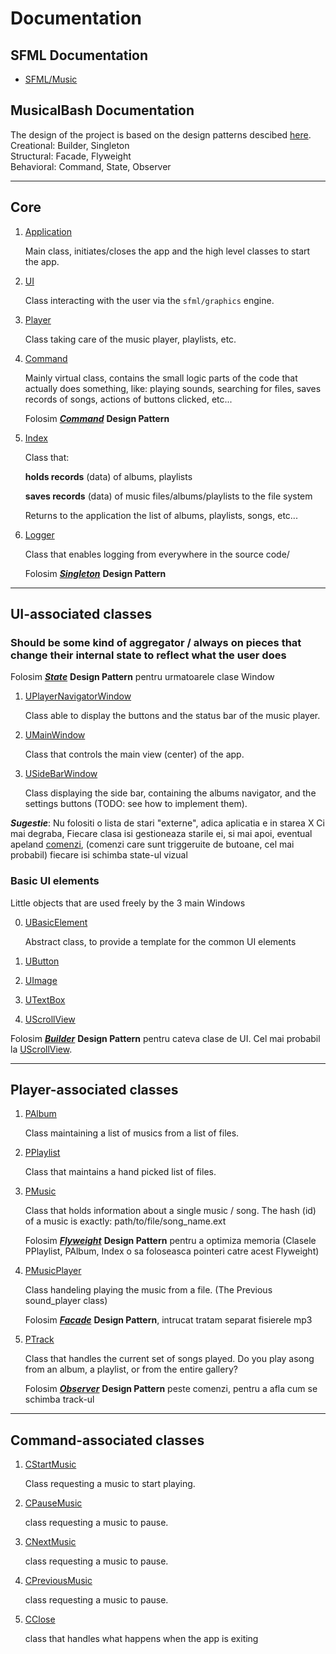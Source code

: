 # Documentation

## SFML Documentation

* [SFML/Music](https://www.sfml-dev.org/documentation/2.5.1/classsf_1_1Music.php) 

## MusicalBash Documentation

The design of the project is based on the design patterns descibed [here](https://refactoring.guru/design-patterns).\
Creational: Builder, Singleton\
Structural: Facade, Flyweight\
Behavioral: Command, State, Observer

----------------

## Core

1. [Application](docs/application.md)
    
    Main class, initiates/closes the app and the high level classes to start the app.

1. [UI](docs/ui.md)

    Class interacting with the user via the `sfml/graphics` engine.

1. [Player](docs/player.md)

    Class taking care of the music player, playlists, etc.

1. [Command](docs/command.md)

    Mainly virtual class, contains the small logic parts of the code that actually does something, like: playing sounds, searching for files, saves records of songs, actions of buttons clicked, etc...

    Folosim __*[Command](https://refactoring.guru/design-patterns/command)*__ __Design Pattern__

1. [Index](docs/index.md)

    Class that:
        
    __holds records__ (data) of albums, playlists 
    
    __saves records__ (data) of music files/albums/playlists to the file system

    Returns to the application the list of albums, playlists, songs, etc...

1. [Logger](docs/logger.md)

    Class that enables logging from everywhere in the source code/
    
    Folosim __*[Singleton](https://refactoring.guru/design-patterns/singleton)*__ __Design Pattern__

-------------

## UI-associated classes

### Should be some kind of aggregator / always on pieces that change their internal state to reflect what the user does

Folosim __*[State](https://refactoring.guru/design-patterns/state)*__ __Design Pattern__ pentru urmatoarele clase Window

1. [UPlayerNavigatorWindow](docs/u_player_navigator.md)

    Class able to display the buttons and the status bar of the music player.

2. [UMainWindow](docs/u_album_navigator.md)

    Class that controls the main view (center) of the app.

3. [USideBarWindow](docs/u_side_bar.md)

    Class displaying the side bar, containing the albums navigator, and the settings buttons (TODO: see how to implement them).

*__Sugestie__*: Nu folositi o lista de stari "externe", adica aplicatia e in starea X
Ci mai degraba, Fiecare clasa isi gestioneaza starile ei, si mai apoi, eventual apeland [comenzi](#Command-associated-classes), (comenzi care sunt triggeruite de butoane, cel mai probabil) fiecare isi schimba state-ul vizual

### Basic UI elements

Little objects that are used freely by the 3 main Windows

0. [UBasicElement](docs/)

    Abstract class, to provide a template for the common UI elements

1. [UButton](docs/u_button.md)

2. [UImage](docs/u_image.md)

3. [UTextBox](docs/u_text_box.md)

4. [UScrollView](docs/u_scroll_view.md)

Folosim __*[Builder](https://refactoring.guru/design-patterns/builder)*__ __Design Pattern__ pentru cateva clase de UI. Cel mai probabil la [UScrollView](docs/u_scroll_view.md).

------------------

## Player-associated classes

1. [PAlbum](docs/p_album.md)

    Class maintaining a list of musics from a list of files.

2. [PPlaylist](docs/p_playlist.md)

    Class that maintains a hand picked list of files.

3. [PMusic](docs/p_music.md)

    Class that holds information about a single music / song.
    The hash (id) of a music is exactly: path/to/file/song_name.ext

    Folosim __*[Flyweight](https://refactoring.guru/design-patterns/flyweight)*__ __Design Pattern__ pentru a optimiza memoria (Clasele PPlaylist, PAlbum, Index o sa foloseasca pointeri catre acest Flyweight)

3. [PMusicPlayer](docs/p_music_player.md)

    Class handeling playing the music from a file.
    (The Previous sound_player class)

    Folosim __*[Facade](https://refactoring.guru/design-patterns/facade)*__ __Design Pattern__, intrucat tratam separat fisierele mp3

1. [PTrack](docs/p_track.md)

    Class that handles the current set of songs played. Do you play asong from an album, a playlist, or from the entire gallery?

    Folosim __*[Observer](https://refactoring.guru/design-patterns/observer)*__ __Design Pattern__ peste comenzi, pentru a afla cum se schimba track-ul

------------

## Command-associated classes

1. [CStartMusic](docs/c_start_music.md)

    Class requesting a music to start playing.

1. [CPauseMusic](docs/c_pause_music.md)

    class requesting a music to pause.

1. [CNextMusic](docs/c_next_music.md)

    class requesting a music to pause.

1. [CPreviousMusic](docs/c_previous_music.md)

    class requesting a music to pause.

1. [CClose](docs/c_exit.md)

    class that handles what happens when the app is exiting
